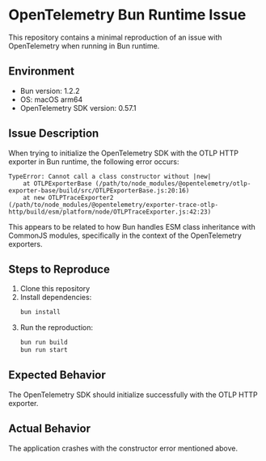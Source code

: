 # OpenTelemetry Bun Runtime Issue

This repository contains a minimal reproduction of an issue with OpenTelemetry when running in Bun runtime.

## Environment

- Bun version: 1.2.2
- OS: macOS arm64
- OpenTelemetry SDK version: 0.57.1

## Issue Description

When trying to initialize the OpenTelemetry SDK with the OTLP HTTP exporter in Bun runtime, the following error occurs:

```
TypeError: Cannot call a class constructor without |new|
    at OTLPExporterBase (/path/to/node_modules/@opentelemetry/otlp-exporter-base/build/src/OTLPExporterBase.js:20:16)
    at new OTLPTraceExporter2 (/path/to/node_modules/@opentelemetry/exporter-trace-otlp-http/build/esm/platform/node/OTLPTraceExporter.js:42:23)
```

This appears to be related to how Bun handles ESM class inheritance with CommonJS modules, specifically in the context of the OpenTelemetry exporters.

## Steps to Reproduce

1. Clone this repository
2. Install dependencies:
   ```bash
   bun install
   ```
3. Run the reproduction:
   ```bash
   bun run build
   bun run start
   ```

## Expected Behavior

The OpenTelemetry SDK should initialize successfully with the OTLP HTTP exporter.

## Actual Behavior

The application crashes with the constructor error mentioned above.
